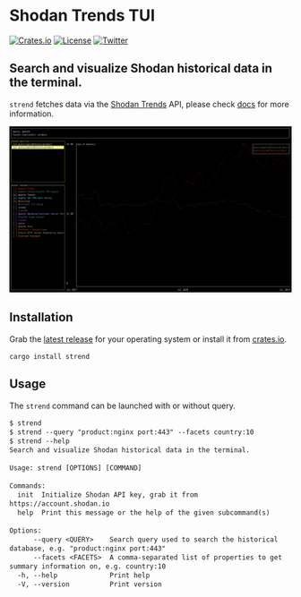# Shodan Trends TUI

[![Crates.io](https://img.shields.io/crates/v/strend.svg)](https://crates.io/crates/strend)
[![License](https://img.shields.io/crates/l/mit)](./LICENSE)
[![Twitter](https://img.shields.io/twitter/follow/shodanhq.svg?logo=twitter)](https://twitter.com/shodanhq)

## Search and visualize Shodan historical data in the terminal.

``strend`` fetches data via the [Shodan Trends](https://trends.shodan.io) API, please check [docs](https://developer.shodan.io/api/trends) for more information.

![Sample Output](output-sample.png)

## Installation

Grab the [latest release](https://github.com/thoongnv/trends-rs/releases) for your operating system or install it from [crates.io](https://crates.io).

```shell
cargo install strend
```

## Usage

The ``strend`` command can be launched with or without query.

```shell
$ strend
$ strend --query "product:nginx port:443" --facets country:10
$ strend --help
Search and visualize Shodan historical data in the terminal.

Usage: strend [OPTIONS] [COMMAND]

Commands:
  init  Initialize Shodan API key, grab it from https://account.shodan.io
  help  Print this message or the help of the given subcommand(s)

Options:
      --query <QUERY>    Search query used to search the historical database, e.g. "product:nginx port:443"
      --facets <FACETS>  A comma-separated list of properties to get summary information on, e.g. country:10
  -h, --help             Print help
  -V, --version          Print version
```